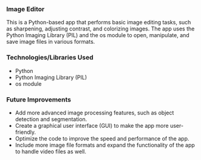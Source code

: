 <h3>Image Editor</h3>
<p>This is a Python-based app that performs basic image editing tasks, such as sharpening, adjusting contrast, and colorizing images. The app uses the Python Imaging Library (PIL) and the os module to open, manipulate, and save image files in various formats.</p>
<h3>Technologies/Libraries Used</h3>
<ul>
    <li>Python</li>
    <li>Python Imaging Library (PIL)</li>
    <li>os module</li>
</ul>
<h3>Future Improvements</h3>
<ul>
    <li>Add more advanced image processing features, such as object detection and segmentation.</li>
    <li>Create a graphical user interface (GUI) to make the app more user-friendly.</li>
    <li>Optimize the code to improve the speed and performance of the app.</li>
    <li>Include more image file formats and expand the functionality of the app to handle video files as well.</li>
</ul>
